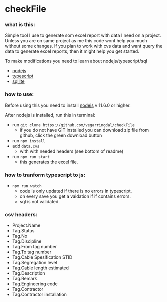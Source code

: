 # checkFile

### what is this:

Simple tool I use to generate som excel report with data I need on a project.
Unless you are on same project as me this code wont help you much without some changes. If you plan to work with cvs data and want query the data to  generate excel reports, then it might help you get started.

To make modifications you need to learn about nodejs/typescript/sql
* [nodejs](https://www.tutorialspoint.com/nodejs/nodejs_introduction.htm)
* [typescript](https://www.tutorialspoint.com/typescript/)
* [sqllite](https://www.tutorialspoint.com/sqlite/)


### how to use:
Before using this you need to install [nodejs](https://nodejs.org/en/) v 11.6.0 or higher.

After nodejs is installed, run this in terminal:
* run `git clone https://github.com/vegarringdal/checkFile` 
    * if you do not have GIT installed you can download zip file from github, click the green download button
* run `npm install`
* add `data.cvs` 
    * with with needed headers (see bottom of readme)
* run `npm run start`
    * this generates the excel file.

### how to tranform typescript to js:
* `npm run watch`
    * code is only updated if there is no errors in typescript.
    * on every save you get a vaidation if if contains errors.
    * sql is not validated.

### csv headers:
* Project.Name
* Tag.Status
* Tag.No
* Tag.Discipline
* Tag.From tag number
* Tag.To tag number
* Tag.Cable Spesification STID
* Tag.Segregation level
* Tag.Cable length estimated
* Tag.Description
* Tag.Remark
* Tag.Engineering code
* Tag.Contractor
* Tag.Contractor installation
